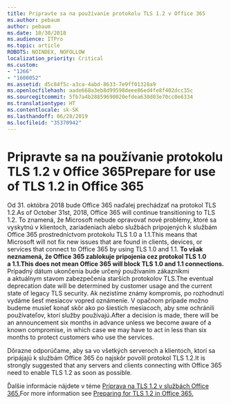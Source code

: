 ```yaml
---
title: Pripravte sa na používanie protokolu TLS 1.2 v Office 365
ms.author: pebaum
author: pebaum
ms.date: 10/30/2018
ms.audience: ITPro
ms.topic: article
ROBOTS: NOINDEX, NOFOLLOW
localization_priority: Critical
ms.custom:
- "1266"
- "1600052"
ms.assetid: d5c84f5c-a3ca-4abd-8633-7e9ff01328a9
ms.openlocfilehash: aade668a3eb8d99598deee86ed4fe8f402dcc35c
ms.sourcegitcommit: 5fb7a4b28859690020efdea630d03e70cc0e6334
ms.translationtype: HT
ms.contentlocale: sk-SK
ms.lasthandoff: 06/28/2019
ms.locfileid: "35370942"
---
```

# <a name="prepare-for-use-of-tls-12-in-office-365"></a><span data-ttu-id="a61eb-102">Pripravte sa na používanie protokolu TLS 1.2 v Office 365</span><span class="sxs-lookup"><span data-stu-id="a61eb-102">Prepare for use of TLS 1.2 in Office 365</span></span>

<span data-ttu-id="a61eb-103">Od 31. októbra 2018 bude Office 365 naďalej prechádzať na protokol TLS 1.2.</span><span class="sxs-lookup"><span data-stu-id="a61eb-103">As of October 31st, 2018, Office 365 will continue transitioning to TLS 1.2.</span></span> <span data-ttu-id="a61eb-104">To znamená, že Microsoft nebude opravovať nové problémy, ktoré sa vyskytnú v klientoch, zariadeniach alebo službách pripojených k službám Office 365 prostredníctvom protokolu TLS 1.0 a 1.1.</span><span class="sxs-lookup"><span data-stu-id="a61eb-104">This means that Microsoft will not fix new issues that are found in clients, devices, or services that connect to Office 365 by using TLS 1.0 and 1.1.</span></span> <span data-ttu-id="a61eb-105">**To však neznamená, že Office 365 zablokuje pripojenia cez protokol TLS 1.0 a 1.1.**</span><span class="sxs-lookup"><span data-stu-id="a61eb-105">**This does not mean Office 365 will block TLS 1.0 and 1.1 connections.**</span></span> <span data-ttu-id="a61eb-106">Prípadný dátum ukončenia bude určený používaním zákazníkmi a aktuálnym stavom zabezpečenia starších protokolov TLS.</span><span class="sxs-lookup"><span data-stu-id="a61eb-106">The eventual deprecation date will be determined by customer usage and the current state of legacy TLS security.</span></span> <span data-ttu-id="a61eb-107">Ak nezistíme známy kompromis, po rozhodnutí vydáme šesť mesiacov vopred oznámenie. V opačnom prípade možno budeme musieť konať skôr ako po šiestich mesiacoch, aby sme ochránili používateľov, ktorí služby používajú.</span><span class="sxs-lookup"><span data-stu-id="a61eb-107">After a decision is made, there will be an announcement six months in advance unless we become aware of a known compromise, in which case we may have to act in less than six months to protect customers who use the services.</span></span>
  
<span data-ttu-id="a61eb-108">Dôrazne odporúčame, aby sa vo všetkých serveroch a klientoch, ktorí sa pripájajú k službám Office 365 čo najskôr povolil protokol TLS 1.2.</span><span class="sxs-lookup"><span data-stu-id="a61eb-108">It is strongly suggested that any servers and clients connecting with Office 365 need to enable TLS 1.2 as soon as possible.</span></span>
  
<span data-ttu-id="a61eb-109">Ďalšie informácie nájdete v téme [Príprava na TLS 1.2 v službách Office 365.](https://support.microsoft.com/help/4057306/preparing-for-tls-1-2-in-office-365)</span><span class="sxs-lookup"><span data-stu-id="a61eb-109">For more information see [Preparing for TLS 1.2 in Office 365.](https://support.microsoft.com/help/4057306/preparing-for-tls-1-2-in-office-365)</span></span>
  